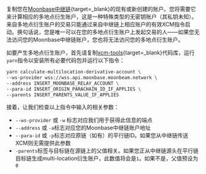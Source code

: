 复制您在[Moonbase中继链](https://polkadot.js.org/apps/?rpc=wss://frag-moonbase-relay-rpc-ws.g.moonbase.moonbeam.network#/accounts){target=_blank}的现有或新创建的账户。您将需要它来计算相应的多地点衍生账户，这是一种特殊类型的无密钥账户（其私钥未知）。来自多地点衍生账户的交易只能通过来自中继链上相应账户的有效XCM指令启动。换句话说，您是唯一可以在您的多地点衍生账户上发起交易的人——如果您无法访问您的Moonbase中继链账户，您也将无法访问您的多地点衍生账户。

如要产生多地点衍生账户，首先请复制[xcm-tools](https://github.com/Moonsong-Labs/xcm-tools){target=_blank}代码库，运行`yarn`指令以安装所有必要代码包并运行以下指令：

```sh
yarn calculate-multilocation-derivative-account \
--ws-provider wss://wss.api.moonbase.moonbeam.network \
--address INSERT_MOONBASE_RELAY_ACCOUNT \
--para-id INSERT_ORIGIN_PARACHAIN_ID_IF_APPLIES \
--parents INSERT_PARENTS_VALUE_IF_APPLIES
```

接着，让我们检查以上指令中输入的相关参数：

- `--ws-provider` 或 `-w` 标志对应我们用于获得此信息的端点
- `--address` 或 `-a`标志对应您的Moonbase中继链账户地址
- `--para-id` 或 `-p`标志对应原链（如有）的平行链ID。如果您从中继链传送XCM则无需提供此参数
- `-parents`标签与目标链在源链上的父值相关。如果您正从中继链源头在平行链目标链生成multi-location衍生账户，此数值将会是`1`。如果不是，父值预设为`0`

